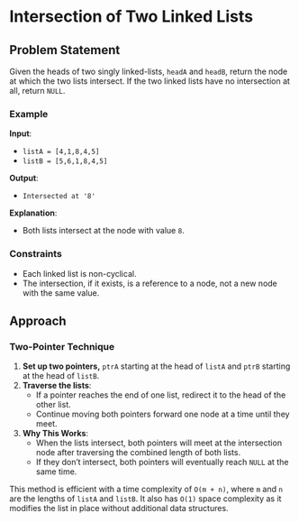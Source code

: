 # Intersection of Two Linked Lists

## Problem Statement

Given the heads of two singly linked-lists, `headA` and `headB`, return the node at which the two lists intersect. If the two linked lists have no intersection at all, return `NULL`.

### Example

**Input**:
- `listA = [4,1,8,4,5]`
- `listB = [5,6,1,8,4,5]`

**Output**:
- `Intersected at '8'`

**Explanation**:
- Both lists intersect at the node with value `8`.

### Constraints
- Each linked list is non-cyclical.
- The intersection, if it exists, is a reference to a node, not a new node with the same value.

## Approach

### Two-Pointer Technique

1. **Set up two pointers,** `ptrA` starting at the head of `listA` and `ptrB` starting at the head of `listB`.
2. **Traverse the lists**:
   - If a pointer reaches the end of one list, redirect it to the head of the other list.
   - Continue moving both pointers forward one node at a time until they meet.
3. **Why This Works**:
   - When the lists intersect, both pointers will meet at the intersection node after traversing the combined length of both lists.
   - If they don’t intersect, both pointers will eventually reach `NULL` at the same time.

This method is efficient with a time complexity of `O(m + n)`, where `m` and `n` are the lengths of `listA` and `listB`. It also has `O(1)` space complexity as it modifies the list in place without additional data structures.